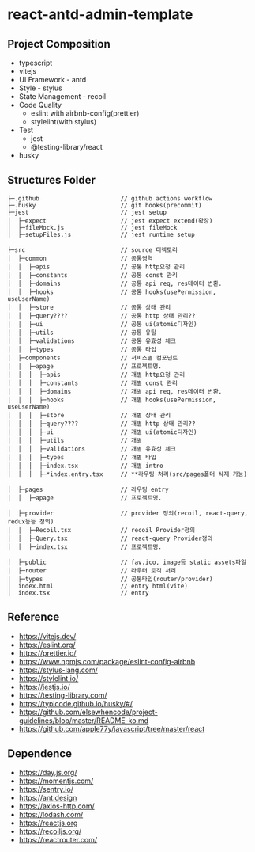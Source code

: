 # react-antd-admin-template

## Project Composition

- typescript
- vitejs
- UI Framework - antd
- Style - stylus
- State Management - recoil
- Code Quality
  - eslint with airbnb-config(prettier)
  - stylelint(with stylus)
- Test
  - jest
  - @testing-library/react
- husky

## Structures Folder

```plan
├─.github                       // github actions workflow
├─.husky                        // git hooks(precommit)
├─jest                          // jest setup
│  ├─expect                     // jest expect extend(확장)
│  ├─fileMock.js                // jest fileMock
│  ├─setupFiles.js              // jest runtime setup

├─src                           // source 디렉토리
│  ├─common                     // 공통영역
│  │  ├─apis                    // 공통 http요청 관리
│  │  ├─constants               // 공통 const 관리 
│  │  ├─domains                 // 공통 api req, res데이터 변환.
│  │  ├─hooks                   // 공통 hooks(usePermission, useUserName)
│  │  ├─store                   // 공통 상태 관리
│  │  ├─query????               // 공통 http 상태 관리??
│  │  ├─ui                      // 공통 ui(atomic디자인)
│  │  ├─utils                   // 공통 유틸
│  │  ├─validations             // 공통 유효성 체크
│  │  ├─types                   // 공통 타입
│  ├─components                 // 서비스별 컴포넌트
│  │  ├─apage                   // 프로젝트명.
│  │  │  ├─apis                 // 개별 http요청 관리
│  │  │  ├─constants            // 개별 const 관리 
│  │  │  ├─domains              // 개별 api req, res데이터 변환.
│  │  │  ├─hooks                // 개별 hooks(usePermission, useUserName)
│  │  │  ├─store                // 개별 상태 관리
│  │  │  ├─query????            // 개별 http 상태 관리??
│  │  │  ├─ui                   // 개별 ui(atomic디자인)
│  │  │  ├─utils                // 개별
│  │  │  ├─validations          // 개별 유효성 체크
│  │  │  ├─types                // 개별 타입
│  │  │  ├─index.tsx            // 개별 intro
│  │  │  ├─*index.entry.tsx     // **라우팅 처리(src/pages폴더 삭제 가능)

│  ├─pages                      // 라우팅 entry
│  │  ├─apage                   // 프로젝트명.

│  ├─provider                   // provider 정의(recoil, react-query, redux등등 정의)
│  │  ├─Recoil.tsx              // recoil Provider정의
│  │  ├─Query.tsx               // react-query Provider정의
│  │  ├─index.tsx               // 프로젝트명.

│  ├─public                     // fav.ico, image등 static assets파일
│  ├─router                     // 라우터 로직 처리
│  ├─types                      // 공통타입(router/provider)
│  index.html                   // entry html(vite)
│  index.tsx                    // entry
```

## Reference

- https://vitejs.dev/
- https://eslint.org/
- https://prettier.io/
- https://www.npmjs.com/package/eslint-config-airbnb
- https://stylus-lang.com/
- https://stylelint.io/
- https://jestjs.io/
- https://testing-library.com/
- https://typicode.github.io/husky/#/
- https://github.com/elsewhencode/project-guidelines/blob/master/README-ko.md
- https://github.com/apple77y/javascript/tree/master/react


## Dependence

- https://day.js.org/
- https://momentjs.com/
- https://sentry.io/
- https://ant.design
- https://axios-http.com/
- https://lodash.com/
- https://reactjs.org
- https://recoiljs.org/
- https://reactrouter.com/